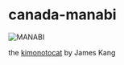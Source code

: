 canada-manabi
======

![MANABI](https://octodex.github.com/images/kimonotocat.png)

the [kimonotocat](https://octodex.github.com/Kimonotocat/) by  James Kang
